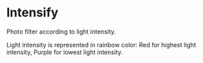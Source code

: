 # Intensify
Photo filter according to light intensity.

Light intensity is represented in rainbow color:
Red for highest light intensity, Purple for lowest light intensity.
